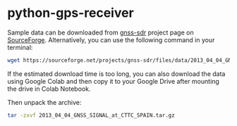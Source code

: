 # python-gps-receiver

Sample data can be downloaded from [gnss-sdr](https://github.com/gnss-sdr/gnss-sdr) project page on [SourceForge](https://sourceforge.net/projects/gnss-sdr/files/data/). Alternatively, you can use the following command in your terminal:<br/>
```bash
wget https://sourceforge.net/projects/gnss-sdr/files/data/2013_04_04_GNSS_SIGNAL_at_CTTC_SPAIN.tar.gz
```
If the estimated download time is too long, you can also download the data using Google Colab and then copy it to your Google Drive after mounting the drive in Colab Notebook.

Then unpack the archive:
```bash
tar -zxvf 2013_04_04_GNSS_SIGNAL_at_CTTC_SPAIN.tar.gz
```